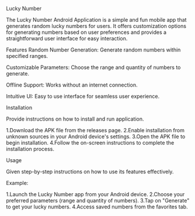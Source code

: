 Lucky Number

The Lucky Number Android Application is a simple and fun mobile app that generates random lucky numbers for users. It offers customization options for generating numbers based on user preferences and provides a straightforward user interface for easy interaction.

Features
Random Number Generation: Generate random numbers within specified ranges.

Customizable Parameters: Choose the range and quantity of numbers to generate.

Offline Support: Works without an internet connection.

Intuitive UI: Easy to use interface for seamless user experience.

Installation

Provide instructions on how to install and run application.

1.Download the APK file from the releases page. 
2.Enable installation from unknown sources in your Android device's settings.
3.Open the APK file to begin installation.
4.Follow the on-screen instructions to complete the installation process.

Usage

Given step-by-step instructions on how to use its features effectively.

Example:

1.Launch the Lucky Number app from your Android device.
2.Choose your preferred parameters (range and quantity of numbers).
3.Tap on "Generate" to get your lucky numbers.
4.Access saved numbers from the favorites tab.

